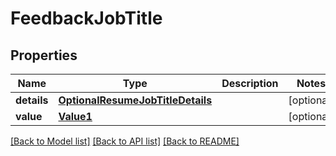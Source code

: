 # FeedbackJobTitle


## Properties
Name | Type | Description | Notes
------------ | ------------- | ------------- | -------------
**details** | [**OptionalResumeJobTitleDetails**](OptionalResumeJobTitleDetails.md) |  | [optional] 
**value** | [**Value1**](Value1.md) |  | [optional] 

[[Back to Model list]](../README.md#documentation-for-models) [[Back to API list]](../README.md#documentation-for-api-endpoints) [[Back to README]](../README.md)


